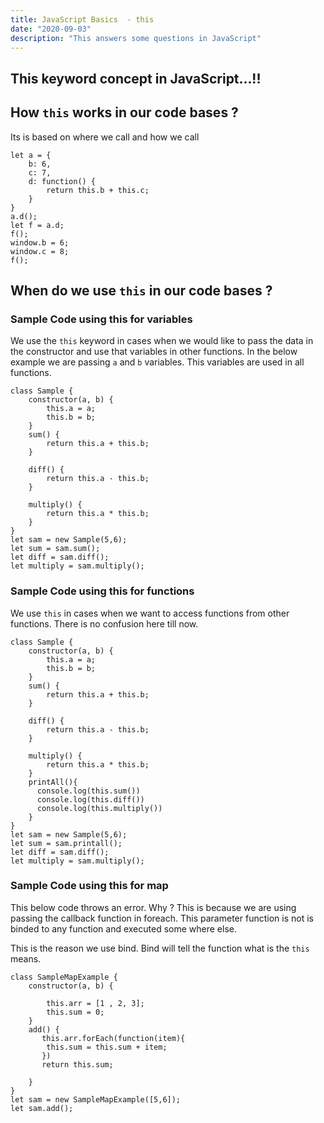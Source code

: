```yaml
---
title: JavaScript Basics  - this
date: "2020-09-03"
description: "This answers some questions in JavaScript"
---
```

## This keyword concept in JavaScript...!! 

## How `this` works in our code bases ?
Its is based on where we call and how we call 
```
let a = {
    b: 6,
    c: 7,
    d: function() {
        return this.b + this.c;
    }
}
a.d();
let f = a.d;
f();
window.b = 6;
window.c = 8;
f();
```
## When do we use `this` in our code bases ?
### Sample Code using this for variables
We use the `this` keyword in cases when we would like to pass the data in the constructor and use that variables in other functions. In the below example we are passing `a` and `b` variables. This variables are used in all functions.
```
class Sample {
    constructor(a, b) {
        this.a = a;
        this.b = b;
    }
    sum() {
        return this.a + this.b;
    }

    diff() {
        return this.a - this.b;
    }

    multiply() {
        return this.a * this.b;
    }
}
let sam = new Sample(5,6);
let sum = sam.sum();
let diff = sam.diff();
let multiply = sam.multiply();

```
### Sample Code using this for functions

We use `this` in cases when we want to access  functions from other functions.
There is no confusion here till now.


```
class Sample {
    constructor(a, b) {
        this.a = a;
        this.b = b;
    }
    sum() {
        return this.a + this.b;
    }
     
    diff() {
        return this.a - this.b;
    }

    multiply() {
        return this.a * this.b;
    }
    printAll(){
      console.log(this.sum())
      console.log(this.diff())
      console.log(this.multiply())
    }
}
let sam = new Sample(5,6);
let sum = sam.printall();
let diff = sam.diff();
let multiply = sam.multiply();
```

### Sample Code using this for map


This below code throws an error. Why ?
This is because we are using passing the callback function in foreach. This parameter function is not is binded to any function and executed some where else.

This is the reason we use bind.
Bind will tell the function what is the `this` means.

```
class SampleMapExample {
    constructor(a, b) {
       
        this.arr = [1 , 2, 3];
        this.sum = 0;
    }
    add() {
       this.arr.forEach(function(item){
        this.sum = this.sum + item;
       })  
       return this.sum;
       
    }
}
let sam = new SampleMapExample([5,6]);
let sam.add();
``` 

